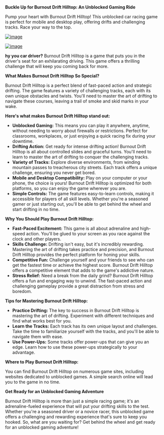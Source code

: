 **Buckle Up for Burnout Drift Hilltop: An Unblocked Gaming Ride**

Pump your heart with Burnout Drift Hilltop! This unblocked car racing game is perfect for mobile and desktop play, offering  drifts and challenging tracks. Race your way to the top.

[![image](https://github.com/user-attachments/assets/bf5498f6-f43d-4400-aa5b-c7ef7b9b8f67)](https://online-generator.github.io/unblockedgames/burnout-drift-hilltop/)


[![image](https://github.com/user-attachments/assets/19ed50c0-c344-4b23-86ff-3e43f8d22de7)](https://online-generator.github.io/unblockedgames/burnout-drift-hilltop/)

**hy you car driver?** Burnout Drift Hilltop is a game that puts you in the driver's seat for an exhilarating driving.  This game offers a thrilling challenge that will keep you coming back for more. 

**What Makes Burnout Drift Hilltop So Special?**

Burnout Drift Hilltop is a perfect blend of fast-paced action and strategic drifting. The game features a variety of challenging tracks, each with its own unique obstacles and twists. You'll need to master the art of drifting to navigate these courses, leaving a trail of smoke and skid marks in your wake.

**Here's what makes Burnout Drift Hilltop stand out:**

* **Unblocked Gaming:** This means you can play it anywhere, anytime, without needing to worry about firewalls or restrictions. Perfect for classrooms, workplaces, or just enjoying a quick racing fix during your downtime.
* **Drifting Action:**  Get ready for intense drifting action!  Burnout Drift Hilltop is all about controlled slides and graceful turns.  You'll need to learn to master the art of drifting to conquer the challenging tracks.
* **Variety of Tracks:**  Explore diverse environments, from winding mountain passes to treacherous city streets. Each track offers a unique challenge, ensuring you never get bored. 
* **Mobile and Desktop Compatibility:** Play on your computer or your phone, the choice is yours! Burnout Drift Hilltop is optimized for both platforms, so you can enjoy the game wherever you are.
* **Simple Controls:**  The game features easy-to-learn controls, making it accessible for players of all skill levels. Whether you're a seasoned gamer or just starting out, you'll be able to get behind the wheel and start drifting in no time. 

**Why You Should Play Burnout Drift Hilltop:**

* **Fast-Paced Excitement:**  This game is all about adrenaline and high-speed action. You'll be glued to your screen as you race against the clock and other players.
* **Skills Challenge:**  Drifting isn't easy, but it's incredibly rewarding. Mastering the art of drifting takes practice and precision, and Burnout Drift Hilltop provides the perfect platform for honing your skills. 
* **Competitive Fun:**  Challenge yourself and your friends to see who can get the fastest time or achieve the highest score. Burnout Drift Hilltop offers a competitive element that adds to the game's addictive nature. 
* **Stress Relief:**  Need a break from the daily grind?  Burnout Drift Hilltop offers a fun and engaging way to unwind. The fast-paced action and challenging gameplay provide a great distraction from stress and boredom. 

**Tips for Mastering Burnout Drift Hilltop:**

* **Practice Drifting:** The key to success in Burnout Drift Hilltop is mastering the art of drifting. Experiment with different techniques and find what works best for you.
* **Learn the Tracks:**  Each track has its own unique layout and challenges. Take the time to familiarize yourself with the tracks, and you'll be able to navigate them with ease. 
* **Use Power-Ups:**  Some tracks offer power-ups that can give you an edge. Learn how to use these power-ups strategically to your advantage. 

**Where to Play Burnout Drift Hilltop:**

You can find Burnout Drift Hilltop on numerous game sites, including websites dedicated to unblocked games.  A simple search online will lead you to the game in no time. 

**Get Ready for an Unblocked Gaming Adventure**

Burnout Drift Hilltop is more than just a simple racing game; it's an adrenaline-fueled experience that will put your drifting skills to the test. Whether you're a seasoned driver or a novice racer, this unblocked game offers a challenging and rewarding experience that's sure to keep you hooked.  So, what are you waiting for?  Get behind the wheel and get ready for an unblocked gaming adventure! 

